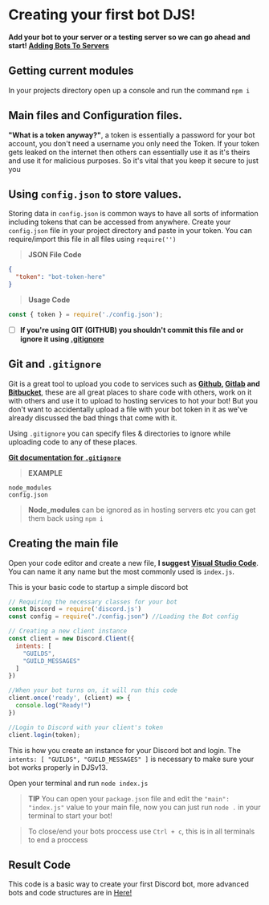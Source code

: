 # Creating your first bot DJS!
**Add your bot to your server or a testing server so we can go ahead and start! [Adding Bots To Servers](https://discordjs.guide/preparations/adding-your-bot-to-servers.html#bot-invite-links)**

## Getting current modules
In your projects directory open up a console and run the command `npm i`

## Main files and Configuration files.
**"What is a token anyway?"**, a token is essentially a password for your bot account, you don't need a username you only need the Token. If your token gets leaked on the internet then others can essentially use it as it's theirs and use it for malicious purposes. So it's vital that you keep it secure to just you

## Using `config.json` to store values.
Storing data in `config.json` is common ways to have all sorts of information including tokens that can be accessed from anywhere. Create your `config.json` file in your project directory and paste in your token. You can require/import this file in all files using `require('')`
> **JSON File Code**
```json
{
  "token": "bot-token-here"
}
```
> **Usage Code**
```javascript
const { token } = require('./config.json');
```
- [ ] **If you're using GIT (GITHUB) you shouldn't commit this file and or ignore it using [.gitignore]()**

## Git and `.gitignore`
Git is a great tool to upload you code to services such as  **[Github](), [Gitlab]() and [Bitbucket]()**, these are all great places to share code with others, work on it with others and use it to upload to hosting services to hot your bot! But you don't want to accidentally upload a file with your bot token in it as we've already discussed the bad things that come with it. 

Using `.gitignore` you can specify files & directories to ignore while uploading code to any of these places. 

**[Git documentation for `.gitignore`]()**
> **EXAMPLE**
```git
node_modules
config.json
```
> **Node_modules** can be ignored as in hosting servers etc you can get them back using `npm i`

## Creating the main file
Open your code editor and create a new file, **I suggest [Visual Studio Code](https://code.visualstudio.com/download)**. You can name it any name but the most commonly used is `index.js`.

This is your basic code to startup a simple discord bot
```javascript
// Requiring the necessary classes for your bot
const Discord = require('discord.js')
const config = require("./config.json") //Loading the Bot config

// Creating a new client instance
const client = new Discord.Client({
  intents: [
    "GUILDS",
    "GUILD_MESSAGES"
  ]
})

//When your bot turns on, it will run this code 
client.once('ready', (client) => {
  console.log("Ready!")
})

//Login to Discord with your client's token
client.login(token);
```
This is how you create an instance for your Discord bot and login. The `intents: [ "GUILDS", "GUILD_MESSAGES" ]` is necessary to make sure your bot works properly in DJSv13.

Open your terminal and run `node index.js` 

> **TIP**
> You can open your `package.json` file and edit the `"main": "index.js"` value to your main file, now you can just run `node .` in your terminal to start your bot!

> To close/end your bots proccess use `Ctrl + c`, this is in all terminals to end a proccess

## Result Code
This code is a basic way to create your first Discord bot, more advanced bots and code structures are in [Here!](DJS-V13/code-samples)



